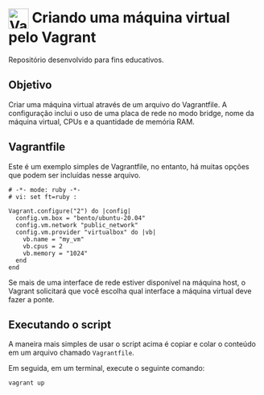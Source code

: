 <h1>
    <img align="center" width="40px" src="vagrant-logo.png" alt="Vagrant logo">
    <span>Criando uma máquina virtual pelo Vagrant</span>
</h1>

Repositório desenvolvido para fins educativos.

## Objetivo

Criar uma máquina virtual através de um arquivo do Vagrantfile. A configuração inclui o uso de uma placa de rede no modo bridge, nome da máquina virtual, CPUs e a quantidade de memória RAM.

## Vagrantfile

Este é um exemplo simples de Vagrantfile, no entanto, há muitas opções que podem ser incluídas nesse arquivo.

```
# -*- mode: ruby -*-
# vi: set ft=ruby :

Vagrant.configure("2") do |config|
  config.vm.box = "bento/ubuntu-20.04"
  config.vm.network "public_network"
  config.vm.provider "virtualbox" do |vb|
    vb.name = "my_vm"
    vb.cpus = 2
    vb.memory = "1024"
  end
end
```

Se mais de uma interface de rede estiver disponível na máquina host, o Vagrant solicitará que você escolha qual interface a máquina virtual deve fazer a ponte.

## Executando o script

A maneira mais simples de usar o script acima é copiar e colar o conteúdo em um arquivo chamado `Vagrantfile`.

Em seguida, em um terminal, execute o seguinte comando:

```
vagrant up
```
